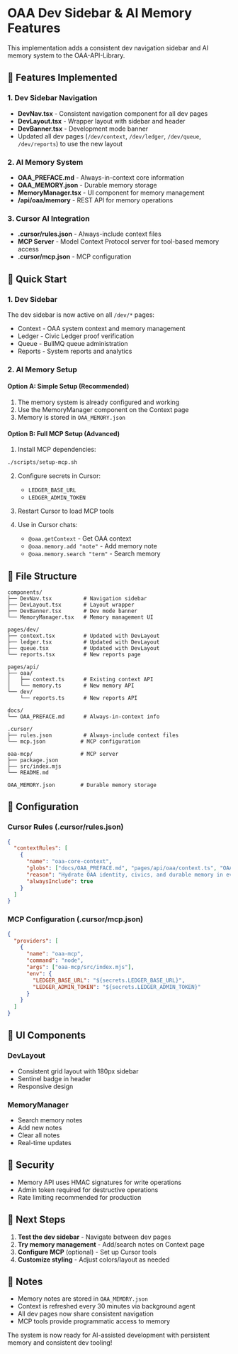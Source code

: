 # OAA Dev Sidebar & AI Memory Features

This implementation adds a consistent dev navigation sidebar and AI memory system to the OAA-API-Library.

## 🎯 Features Implemented

### 1. Dev Sidebar Navigation
- **DevNav.tsx** - Consistent navigation component for all dev pages
- **DevLayout.tsx** - Wrapper layout with sidebar and header
- **DevBanner.tsx** - Development mode banner
- Updated all dev pages (`/dev/context`, `/dev/ledger`, `/dev/queue`, `/dev/reports`) to use the new layout

### 2. AI Memory System
- **OAA_PREFACE.md** - Always-in-context core information
- **OAA_MEMORY.json** - Durable memory storage
- **MemoryManager.tsx** - UI component for memory management
- **/api/oaa/memory** - REST API for memory operations

### 3. Cursor AI Integration
- **.cursor/rules.json** - Always-include context files
- **MCP Server** - Model Context Protocol server for tool-based memory access
- **.cursor/mcp.json** - MCP configuration

## 🚀 Quick Start

### 1. Dev Sidebar
The dev sidebar is now active on all `/dev/*` pages:
- Context - OAA system context and memory management
- Ledger - Civic Ledger proof verification
- Queue - BullMQ queue administration
- Reports - System reports and analytics

### 2. AI Memory Setup

#### Option A: Simple Setup (Recommended)
1. The memory system is already configured and working
2. Use the MemoryManager component on the Context page
3. Memory is stored in `OAA_MEMORY.json`

#### Option B: Full MCP Setup (Advanced)
1. Install MCP dependencies:
```bash
./scripts/setup-mcp.sh
```

2. Configure secrets in Cursor:
   - `LEDGER_BASE_URL`
   - `LEDGER_ADMIN_TOKEN`

3. Restart Cursor to load MCP tools

4. Use in Cursor chats:
   - `@oaa.getContext` - Get OAA context
   - `@oaa.memory.add "note"` - Add memory note
   - `@oaa.memory.search "term"` - Search memory

## 📁 File Structure

```
components/
├── DevNav.tsx          # Navigation sidebar
├── DevLayout.tsx       # Layout wrapper
├── DevBanner.tsx       # Dev mode banner
└── MemoryManager.tsx   # Memory management UI

pages/dev/
├── context.tsx         # Updated with DevLayout
├── ledger.tsx          # Updated with DevLayout
├── queue.tsx           # Updated with DevLayout
└── reports.tsx         # New reports page

pages/api/
├── oaa/
│   ├── context.ts      # Existing context API
│   └── memory.ts       # New memory API
└── dev/
    └── reports.ts      # New reports API

docs/
└── OAA_PREFACE.md      # Always-in-context info

.cursor/
├── rules.json          # Always-include context files
└── mcp.json           # MCP configuration

oaa-mcp/               # MCP server
├── package.json
├── src/index.mjs
└── README.md

OAA_MEMORY.json        # Durable memory storage
```

## 🔧 Configuration

### Cursor Rules (.cursor/rules.json)
```json
{
  "contextRules": [
    {
      "name": "oaa-core-context",
      "globs": ["docs/OAA_PREFACE.md", "pages/api/oaa/context.ts", "OAA_MEMORY.json"],
      "reason": "Hydrate OAA identity, civics, and durable memory in every chat.",
      "alwaysInclude": true
    }
  ]
}
```

### MCP Configuration (.cursor/mcp.json)
```json
{
  "providers": [
    {
      "name": "oaa-mcp",
      "command": "node",
      "args": ["oaa-mcp/src/index.mjs"],
      "env": {
        "LEDGER_BASE_URL": "${secrets.LEDGER_BASE_URL}",
        "LEDGER_ADMIN_TOKEN": "${secrets.LEDGER_ADMIN_TOKEN}"
      }
    }
  ]
}
```

## 🎨 UI Components

### DevLayout
- Consistent grid layout with 180px sidebar
- Sentinel badge in header
- Responsive design

### MemoryManager
- Search memory notes
- Add new notes
- Clear all notes
- Real-time updates

## 🔐 Security

- Memory API uses HMAC signatures for write operations
- Admin token required for destructive operations
- Rate limiting recommended for production

## 🚀 Next Steps

1. **Test the dev sidebar** - Navigate between dev pages
2. **Try memory management** - Add/search notes on Context page
3. **Configure MCP** (optional) - Set up Cursor tools
4. **Customize styling** - Adjust colors/layout as needed

## 📝 Notes

- Memory notes are stored in `OAA_MEMORY.json`
- Context is refreshed every 30 minutes via background agent
- All dev pages now share consistent navigation
- MCP tools provide programmatic access to memory

The system is now ready for AI-assisted development with persistent memory and consistent dev tooling!